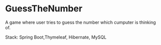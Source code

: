# GuessTheNumber
A game where user tries to guess the number which cumputer is thinking of.

Stack: Spring Boot,Thymeleaf, Hibernate, MySQL
